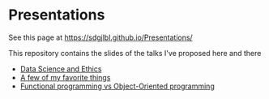 # Presentations

See this page at https://sdgjlbl.github.io/Presentations/

This repository contains the slides of the talks I've proposed here and there

- [Data Science and Ethics](Data%20Science%20and%20Ethics/presentation.html)
- [A few of my favorite things](a-few-of-my-favorite-things/A%20few%20of%20my%20favorite%20things.slides.html)
- [Functional programming vs Object-Oriented programming](fp-vs-oop/FPvsOOP.pdf)
